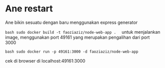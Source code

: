 # Ane restart

Ane bikin sesuatu dengan baru menggunakan express generator



`bash
sudo docker build -t faoziaziz/node-web-app . 
`
untuk menjalankan image, menggunakan port 49161 yang merupakan pengalihan dari port 3000 

`bash
sudo docker run -p 49161:3000 -d faoziaziz/node-web-app
`

cek di browser di localhost:49161:3000


